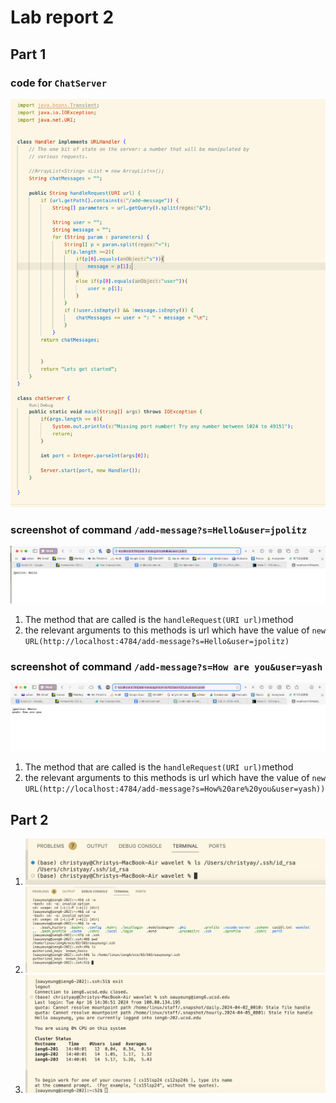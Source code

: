# Lab report 2
## Part 1
### code for `ChatServer`
![Image](lab2-1.code.jpg)

### screenshot of command `/add-message?s=Hello&user=jpolitz`
![Image](lab2-1.1.jpg)
1. The method that are called is the `handleRequest(URI url)`method
2. the relevant arguments to this methods is url which have the value of `new URL(http://localhost:4784/add-message?s=Hello&user=jpolitz)`
   

### screenshot of command `/add-message?s=How are you&user=yash`
![Image](lab2-1.2.jpg)

1. The method that are called is the `handleRequest(URI url)`method
2. the relevant arguments to this methods is url which have the value of `new URL(http://localhost:4784/add-message?s=How%20are%20you&user=yash))`

## Part 2
1. ![Image](lab2-2.1.jpg)
2.  ![Image](lab2-2.2.jpg)
3.   ![Image](lab2-2.3.png)

